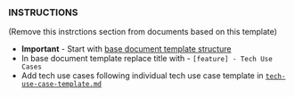 ### INSTRUCTIONS
(Remove this instrctions section from documents based on this template)
* **Important** - Start with [base document template structure](../00-common/doc-template.md)
* In base document template replace title with - `[feature] - Tech Use Cases`
* Add tech use cases following individual tech use case template in  [`tech-use-case-template.md`](./tech-use-case-template.md)

